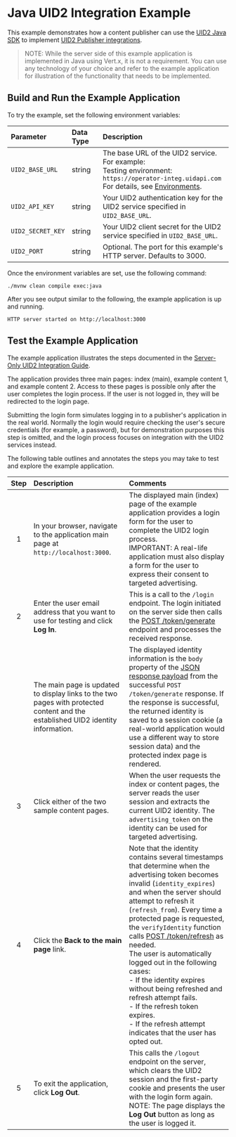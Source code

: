 # Java UID2 Integration Example

This example demonstrates how a content publisher can use the [UID2 Java SDK](https://github.com/IABTechLab/uid2-client-java) to implement [UID2 Publisher integrations](https://unifiedid.com/docs/guides/summary-guides).


>NOTE: While the server side of this example application is implemented in Java using Vert.x, it is not a requirement. You can use any technology of your choice and refer to the example application for illustration of the functionality that needs to be implemented.

## Build and Run the Example Application

To try the example, set the following environment variables:

| Parameter         | Data Type | Description                                                                                                                                                                                                            |
|:------------------|:----------|:-----------------------------------------------------------------------------------------------------------------------------------------------------------------------------------------------------------------------|
| `UID2_BASE_URL`   | string    | The base URL of the UID2 service. For example:</br>Testing environment: `https://operator-integ.uidapi.com`<br/>For details, see [Environments](https://github.com/UnifiedID2/uid2docs/tree/main/api/v2#environments). |
| `UID2_API_KEY`    | string    | Your UID2 authentication key for the UID2 service specified in `UID2_BASE_URL`.                                                                                                                                        |                                                                          |
| `UID2_SECRET_KEY` | string    | Your UID2 client secret for the UID2 service specified in `UID2_BASE_URL`.                                                                                                                                             |                                                                           |
| `UID2_PORT`       | string    | Optional. The port for this example's HTTP server. Defaults to 3000.                                                                                                                                                   |                                                                           |

Once the environment variables are set, use the following command:

```
./mvnw clean compile exec:java
```

After you see output similar to the following, the example application is up and running.

```
HTTP server started on http://localhost:3000
```


## Test the Example Application

The example application illustrates the steps documented in the [Server-Only UID2 Integration Guide](https://unifiedid.com/docs/guides/custom-publisher-integration).

The application provides three main pages: index (main), example content 1, and example content 2. Access to these pages is possible only after the user completes the login process. If the user is not logged in, they will be redirected to the login page.

Submitting the login form simulates logging in to a publisher's application in the real world. Normally the login
would require checking the user's secure credentials (for example, a password), but for demonstration purposes this
step is omitted, and the login process focuses on integration with the UID2 services instead.

The following table outlines and annotates the steps you may take to test and explore the example application.

| Step | Description                                                                                                                      | Comments                                                                                                                                                                                                                                                                                                                                                                                                                                                                                                                                                                                                                                                               |
|:----:|:---------------------------------------------------------------------------------------------------------------------------------|:-----------------------------------------------------------------------------------------------------------------------------------------------------------------------------------------------------------------------------------------------------------------------------------------------------------------------------------------------------------------------------------------------------------------------------------------------------------------------------------------------------------------------------------------------------------------------------------------------------------------------------------------------------------------------|
|  1   | In your browser, navigate to the application main page at `http://localhost:3000`.                                               | The displayed main (index) page of the example application provides a login form for the user to complete the UID2 login process.</br>IMPORTANT: A real-life application must also display a form for the user to express their consent to targeted advertising.                                                                                                                                                                                                                                                                                                                                                                                                       |
|  2   | Enter the user email address that you want to use for testing and click **Log In**.                                              | This is a call to the `/login` endpoint. The login initiated on the server side then calls the [POST /token/generate](https://github.com/UnifiedID2/uid2docs/blob/main/api/v2/endpoints/post-token-generate.md#decrypted-json-response-format) endpoint and processes the received response.                                                                                                                                                                                                                                                                                                                                                                           |
|      | The main page is updated to display links to the two pages with protected content and the established UID2 identity information. | The displayed identity information is the `body` property of the [JSON response payload](https://github.com/UnifiedID2/uid2docs/blob/main/api/v2/endpoints/post-token-generate.md#decrypted-json-response-format) from the successful `POST /token/generate` response. If the response is successful, the returned identity is saved to a session cookie (a real-world application would use a different way to store session data) and the protected index page is rendered.                                                                                                                                                                                          |
|  3   | Click either of the two sample content pages.                                                                                    | When the user requests the index or content pages, the server reads the user session and extracts the current UID2 identity. The `advertising_token` on the identity can be used for targeted advertising.                                                                                                                                                                                                                                                                                                                                                                                                                                                             |
|  4   | Click the **Back to the main page** link.                                                                                        | Note that the identity contains several timestamps that determine when the advertising token becomes invalid (`identity_expires`) and when the server should attempt to refresh it (`refresh_from`). Every time a protected page is requested, the `verifyIdentity` function calls [POST /token/refresh](https://github.com/UnifiedID2/uid2docs/blob/main/api/v2/endpoints/post-token-refresh.md) as needed.<br/>The user is automatically logged out in the following cases:<br/>- If the identity expires without being refreshed and refresh attempt fails.<br/>- If the refresh token expires.<br/>- If the refresh attempt indicates that the user has opted out. |
|  5   | To exit the application, click **Log Out**.                                                                                      | This calls the `/logout` endpoint on the server, which clears the UID2 session and the first-party cookie and presents the user with the login form again.<br/> NOTE: The page displays the **Log Out** button as long as the user is logged it.                                                                                                                                                                                                                                                                                                                                                                                                                       |
